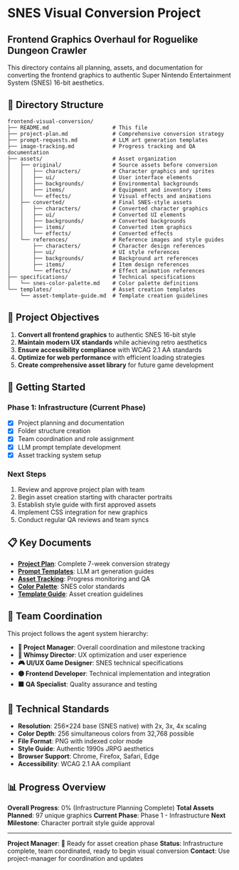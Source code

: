 # SNES Visual Conversion Project
## Frontend Graphics Overhaul for Roguelike Dungeon Crawler

This directory contains all planning, assets, and documentation for converting the frontend graphics to authentic Super Nintendo Entertainment System (SNES) 16-bit aesthetics.

## 📁 Directory Structure

```
frontend-visual-conversion/
├── README.md                    # This file
├── project-plan.md              # Comprehensive conversion strategy
├── prompt-requests.md           # LLM art generation templates
├── image-tracking.md            # Progress tracking and QA documentation
├── assets/                      # Asset organization
│   ├── original/                # Source assets before conversion
│   │   ├── characters/          # Character graphics and sprites
│   │   ├── ui/                  # User interface elements
│   │   ├── backgrounds/         # Environmental backgrounds
│   │   ├── items/               # Equipment and inventory items
│   │   └── effects/             # Visual effects and animations
│   ├── converted/               # Final SNES-style assets
│   │   ├── characters/          # Converted character graphics
│   │   ├── ui/                  # Converted UI elements
│   │   ├── backgrounds/         # Converted backgrounds
│   │   ├── items/               # Converted item graphics
│   │   └── effects/             # Converted effects
│   └── references/              # Reference images and style guides
│       ├── characters/          # Character design references
│       ├── ui/                  # UI style references
│       ├── backgrounds/         # Background art references
│       ├── items/               # Item design references
│       └── effects/             # Effect animation references
├── specifications/              # Technical specifications
│   └── snes-color-palette.md    # Color palette definitions
└── templates/                   # Asset creation templates
    └── asset-template-guide.md  # Template creation guidelines
```

## 🎯 Project Objectives

1. **Convert all frontend graphics** to authentic SNES 16-bit style
2. **Maintain modern UX standards** while achieving retro aesthetics
3. **Ensure accessibility compliance** with WCAG 2.1 AA standards
4. **Optimize for web performance** with efficient loading strategies
5. **Create comprehensive asset library** for future game development

## 🚀 Getting Started

### Phase 1: Infrastructure (Current Phase)
- [x] Project planning and documentation
- [x] Folder structure creation
- [x] Team coordination and role assignment
- [x] LLM prompt template development
- [x] Asset tracking system setup

### Next Steps
1. Review and approve project plan with team
2. Begin asset creation starting with character portraits
3. Establish style guide with first approved assets
4. Implement CSS integration for new graphics
5. Conduct regular QA reviews and team syncs

## 📋 Key Documents

- **[Project Plan](./project-plan.md)**: Complete 7-week conversion strategy
- **[Prompt Templates](./prompt-requests.md)**: LLM art generation guides
- **[Asset Tracking](./image-tracking.md)**: Progress monitoring and QA
- **[Color Palette](./specifications/snes-color-palette.md)**: SNES color standards
- **[Template Guide](./templates/asset-template-guide.md)**: Asset creation guidelines

## 👥 Team Coordination

This project follows the agent system hierarchy:
- **🔵 Project Manager**: Overall coordination and milestone tracking
- **🎨 Whimsy Director**: UX optimization and user experience
- **🎮 UI/UX Game Designer**: SNES technical specifications
- **🟡 Frontend Developer**: Technical implementation and integration
- **🟪 QA Specialist**: Quality assurance and testing

## 🎨 Technical Standards

- **Resolution**: 256×224 base (SNES native) with 2x, 3x, 4x scaling
- **Color Depth**: 256 simultaneous colors from 32,768 possible
- **File Format**: PNG with indexed color mode
- **Style Guide**: Authentic 1990s JRPG aesthetics
- **Browser Support**: Chrome, Firefox, Safari, Edge
- **Accessibility**: WCAG 2.1 AA compliant

## 📊 Progress Overview

**Overall Progress**: 0% (Infrastructure Planning Complete)
**Total Assets Planned**: 97 unique graphics
**Current Phase**: Phase 1 - Infrastructure
**Next Milestone**: Character portrait style guide approval

---

**Project Manager**: 🔵 Ready for asset creation phase
**Status**: Infrastructure complete, team coordinated, ready to begin visual conversion
**Contact**: Use project-manager for coordination and updates